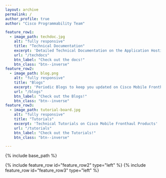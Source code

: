 ```yaml
---
layout: archive
permalink: /
author_profile: true
author: "Cisco Programmability Team"

feature_row1:
  - image_path: techdoc.jpg
    alt: "fully responsive"
    title: "Technical Documentation"
    excerpt: 'Detailed Technical Documentation on the Application Hosting Infrastructure of IOS-XR'
    url: "/techdocs"
    btn_label: "Check out the docs!"
    btn_class: "btn--inverse"
feature_row2:
  - image_path: blog.png
    alt: "fully responsive"
    title: "Blogs"
    excerpt: 'Periodic Blogs to keep you updated on Cisco Mobile Fronthaul Portfolio'
    url: "/blogs"
    btn_label: "Check out the Blogs!"
    btn_class: "btn--inverse"
feature_row3:
  - image_path: tutorial-board.jpg
    alt: "fully responsive"
    title: "Tutorials"
    excerpt: 'Technical Tutorials on Cisco Mobile Fronthaul Products'
    url: "/tutorials"
    btn_label: "Check out the Tutorials!"
    btn_class: "btn--inverse"

---
```


{% include base_path %}


{% include feature_row id="feature_row2" type="left" %}
{% include feature_row id="feature_row3" type="left" %}
